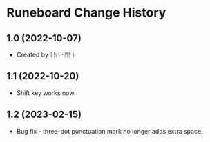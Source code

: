 Runeboard Change History
====================

1.0 (2022-10-07)
----------------
* Created by ᚱᚢᚾ᛫ᛗᚫᚾ

1.1 (2022-10-20)
----------------
* Shift key works now.

1.2 (2023-02-15)
----------------
* Bug fix - three-dot punctuation mark no longer adds extra space.
